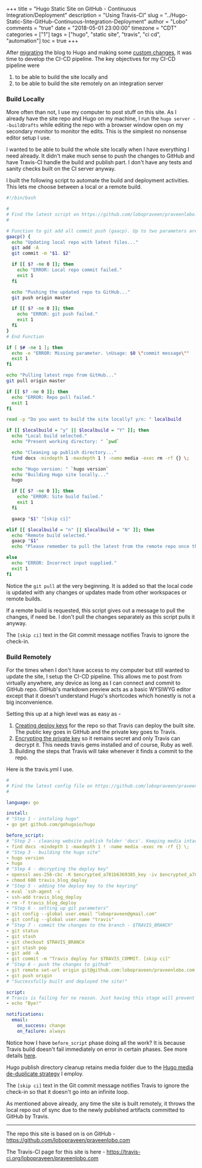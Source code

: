 +++
title = "Hugo Static Site on GitHub - Continuous Integration/Deployment"
description = "Using Travis-CI"
slug = "../Hugo-Static-Site-GitHub-Continuous-Integration-Deployment"
author = "Lobo"
comments = "true"
date = "2018-05-01 23:00:00"
timezone = "CDT"
categories = ["1"]
tags = ["hugo", "static site", "travis", "ci cd", "automation"]
toc = true
+++

After [migrating](/blog/from-wordpress-to-a-static-site-generator/) the blog to Hugo and making some [custom changes](/blog/hugo-static-site-on-github-customizations/), it was time to develop the CI-CD pipeline. The key objectives for my CI-CD pipeline were

1. to be able to build the site locally and
1. to be able to build the site remotely on an integration server

### Build Locally

More often than not, I use my computer to post stuff on this site. As I already have the site repo and Hugo on my machine, I run the `hugo server --buildDrafts` while editing the repo with a browser window open on my secondary monitor to monitor the edits. This is the simplest no nonsense editor setup I use.

I wanted to be able to build the whole site locally when I have everything I need already. It didn't make much sense to push the changes to GitHub and have Travis-CI handle the build and publish part. I don't have any tests and sanity checks built on the CI server anyway.

I built the following script to automate the build and deployment activities. This lets me choose between a local or a remote build.

```bash
#!/bin/bash

#
# Find the latest script on https://github.com/lobopraveen/praveenlobo.com
#

# Function to git add all commit push (gaacp). Up to two parameters are accepted for commit message
gaacp() {
  echo "Updating local repo with latest files..."
  git add -A
  git commit -m "$1. $2"

  if [[ $? -ne 0 ]]; then
    echo "ERROR: Local repo commit failed."
    exit 1
  fi

  echo "Pushing the updated repo to GitHub..."
  git push origin master

  if [[ $? -ne 0 ]]; then
    echo "ERROR: git push failed."
    exit 1
  fi
}
# End Function

if [ $# -ne 1 ]; then
  echo -e "ERROR: Missing parameter. \nUsage: $0 \"commit message\""
  exit 1
fi

echo "Pulling latest repo from GitHub..."
git pull origin master

if [[ $? -ne 0 ]]; then
  echo "ERROR: Repo pull failed."
  exit 1
fi

read -p "Do you want to build the site locally? y/n: " localbuild

if [[ $localbuild = "y" || $localbuild = "Y" ]]; then
  echo "Local build selected."
  echo "Present working directory: " `pwd`

  echo "Cleaning up publish directory..."
  find docs -mindepth 1 -maxdepth 1 ! -name media -exec rm -rf {} \;

  echo "Hugo version: " `hugo version`
  echo "Building Hugo site locally..."
  hugo

  if [[ $? -ne 0 ]]; then
    echo "ERROR: Site build failed."
    exit 1
  fi

  gaacp "$1" "[skip ci]"

elif [[ $localbuild = "n" || $localbuild = "N" ]]; then
  echo "Remote build selected."
  gaacp "$1"
  echo "Please remember to pull the latest from the remote repo once the remote build deploys the site."

else
  echo "ERROR: Incorrect input supplied."
  exit 1
fi

```

Notice the `git pull` at the very beginning. It is added so that the local code is updated with any changes or updates made from other workspaces or remote builds.

If a remote build is requested, this script gives out a message to pull the changes, if need be. I don't pull the changes separately as this script pulls it anyway.

The `[skip ci]` text in the Git commit message notifies Travis to ignore the check-in.


### Build Remotely

For the times when I don't have access to my computer but still wanted to update the site, I setup the CI-CD pipeline. This allows me to post from virtually anywhere, any device as long as I can connect and commit to GitHub repo. GitHub's markdown preview acts as a basic WYSIWYG editor except that it doesn't understand Hugo's shortcodes which honestly is not a big inconvenience.

Setting this up at a high level was as easy as -

1. [Creating deploy keys](https://help.github.com/articles/generating-a-new-ssh-key-and-adding-it-to-the-ssh-agent/) for the repo so that Travis can deploy the built site. The public key goes in GitHub and the private key goes to Travis.
1. [Encrypting the private key](https://docs.travis-ci.com/user/encrypting-files/) so it remains secret and only Travis can decrypt it. This needs travis gems installed and of course, Ruby as well.
1. Building the steps that Travis will take whenever it finds a commit to the repo.

Here is the travis.yml I use.

```yml
#
# Find the latest config file on https://github.com/lobopraveen/praveenlobo.com
#

language: go

install:
# "Step 1 - instaling hugo"
- go get github.com/gohugoio/hugo

before_script:
# "Step 2 - cleaning website publish folder 'docs'. Keeping media intact.
- find docs -mindepth 1 -maxdepth 1 ! -name media -exec rm -rf {} \;
# "Step 3 - building the hugo site"
- hugo version
- hugo
# "Step 4 - decrypting the deploy key"
- openssl aes-256-cbc -K $encrypted_a781b6369385_key -iv $encrypted_a781b6369385_iv -in travis_blog_deploy.enc -out travis_blog_deploy -d
- chmod 600 travis_blog_deploy
# "Step 5 - adding the deploy key to the keyring"
- eval `ssh-agent -s`
- ssh-add travis_blog_deploy
- rm -f travis_blog_deploy
# "Step 6 - setting up git parameters"
- git config --global user.email "lobopraveen@gmail.com"
- git config --global user.name "travis"
# "Step 7 - commit the changes to the branch - $TRAVIS_BRANCH"
- git status
- git stash
- git checkout $TRAVIS_BRANCH
- git stash pop
- git add -A
- git commit -m "Travis deploy for $TRAVIS_COMMIT. [skip ci]"
# "Step 8 - push the changes to github"
- git remote set-url origin git@github.com:lobopraveen/praveenlobo.com.git
- git push origin
# "Successfully built and deployed the site!"

script:
# Travis is failing for no reason. Just having this stage will prevent it from failing.
- echo "Bye!"

notifications:
  email:
    on_success: change
    on_failure: always

```

Notice how I have `before_script` phase doing all the work? It is because Travis build doesn't fail immediately on error in certain phases. See more details [here](https://github.com/travis-ci/travis-ci/issues/1066).

Hugo publish directory cleanup retains media folder due to the [ Hugo media de-duplicate strategy](/blog/hugo-static-site-on-github-customizations/#de-duplicating-the-media) I employ.

The `[skip ci]` text in the Git commit message notifies Travis to ignore the check-in so that it doesn't go into an infinite loop.

As mentioned above already, any time the site is built remotely, it throws the local repo out of sync due to the newly published artifacts committed to GitHub by Travis.

---
The repo this site is based on is on GitHub - https://github.com/lobopraveen/praveenlobo.com  

The Travis-CI page for this site is here - https://travis-ci.org/lobopraveen/praveenlobo.com
